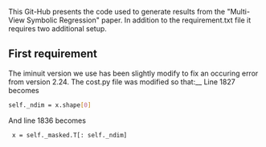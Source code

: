 This Git-Hub presents the code used to generate results from the "Multi-View Symbolic Regression" paper.
In addition to the requirement.txt file it requires two additional setup.

## First requirement
The iminuit version we use has been slightly modify to fix an occuring error from version 2.24. The cost.py file was modified so that:__
Line 1827 becomes 
```bash
self._ndim = x.shape[0]
```

And line 1836 becomes
```bash
 x = self._masked.T[: self._ndim]
```
